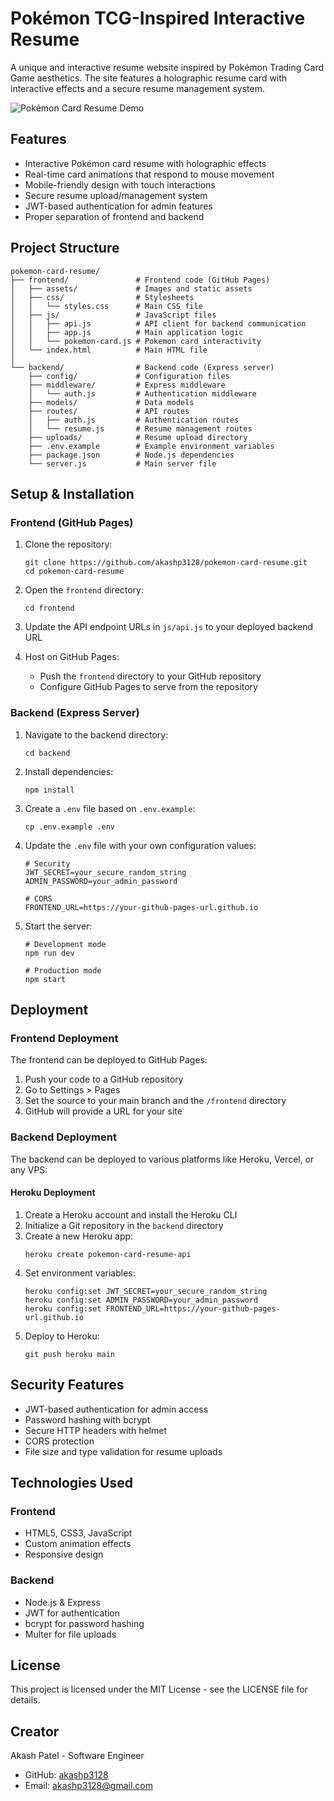# Pokémon TCG-Inspired Interactive Resume

A unique and interactive resume website inspired by Pokémon Trading Card Game aesthetics. The site features a holographic resume card with interactive effects and a secure resume management system.

![Pokémon Card Resume Demo](frontend/assets/demo-preview.png)

## Features

- Interactive Pokémon card resume with holographic effects
- Real-time card animations that respond to mouse movement
- Mobile-friendly design with touch interactions
- Secure resume upload/management system
- JWT-based authentication for admin features
- Proper separation of frontend and backend

## Project Structure

```
pokemon-card-resume/
├── frontend/               # Frontend code (GitHub Pages)
│   ├── assets/             # Images and static assets
│   ├── css/                # Stylesheets
│   │   └── styles.css      # Main CSS file
│   ├── js/                 # JavaScript files
│   │   ├── api.js          # API client for backend communication
│   │   ├── app.js          # Main application logic
│   │   └── pokemon-card.js # Pokemon card interactivity
│   └── index.html          # Main HTML file
│
└── backend/                # Backend code (Express server)
    ├── config/             # Configuration files
    ├── middleware/         # Express middleware
    │   └── auth.js         # Authentication middleware
    ├── models/             # Data models
    ├── routes/             # API routes
    │   ├── auth.js         # Authentication routes
    │   └── resume.js       # Resume management routes
    ├── uploads/            # Resume upload directory
    ├── .env.example        # Example environment variables
    ├── package.json        # Node.js dependencies
    └── server.js           # Main server file
```

## Setup & Installation

### Frontend (GitHub Pages)

1. Clone the repository:
   ```
   git clone https://github.com/akashp3128/pokemon-card-resume.git
   cd pokemon-card-resume
   ```

2. Open the `frontend` directory:
   ```
   cd frontend
   ```

3. Update the API endpoint URLs in `js/api.js` to your deployed backend URL

4. Host on GitHub Pages:
   - Push the `frontend` directory to your GitHub repository
   - Configure GitHub Pages to serve from the repository

### Backend (Express Server)

1. Navigate to the backend directory:
   ```
   cd backend
   ```

2. Install dependencies:
   ```
   npm install
   ```

3. Create a `.env` file based on `.env.example`:
   ```
   cp .env.example .env
   ```

4. Update the `.env` file with your own configuration values:
   ```
   # Security
   JWT_SECRET=your_secure_random_string
   ADMIN_PASSWORD=your_admin_password
   
   # CORS
   FRONTEND_URL=https://your-github-pages-url.github.io
   ```

5. Start the server:
   ```
   # Development mode
   npm run dev
   
   # Production mode
   npm start
   ```

## Deployment

### Frontend Deployment

The frontend can be deployed to GitHub Pages:

1. Push your code to a GitHub repository
2. Go to Settings > Pages
3. Set the source to your main branch and the `/frontend` directory
4. GitHub will provide a URL for your site

### Backend Deployment

The backend can be deployed to various platforms like Heroku, Vercel, or any VPS:

#### Heroku Deployment

1. Create a Heroku account and install the Heroku CLI
2. Initialize a Git repository in the `backend` directory
3. Create a new Heroku app:
   ```
   heroku create pokemon-card-resume-api
   ```
4. Set environment variables:
   ```
   heroku config:set JWT_SECRET=your_secure_random_string
   heroku config:set ADMIN_PASSWORD=your_admin_password
   heroku config:set FRONTEND_URL=https://your-github-pages-url.github.io
   ```
5. Deploy to Heroku:
   ```
   git push heroku main
   ```

## Security Features

- JWT-based authentication for admin access
- Password hashing with bcrypt
- Secure HTTP headers with helmet
- CORS protection
- File size and type validation for resume uploads

## Technologies Used

### Frontend
- HTML5, CSS3, JavaScript
- Custom animation effects
- Responsive design

### Backend
- Node.js & Express
- JWT for authentication
- bcrypt for password hashing
- Multer for file uploads

## License

This project is licensed under the MIT License - see the LICENSE file for details.

## Creator

Akash Patel - Software Engineer

- GitHub: [akashp3128](https://github.com/akashp3128)
- Email: akashp3128@gmail.com